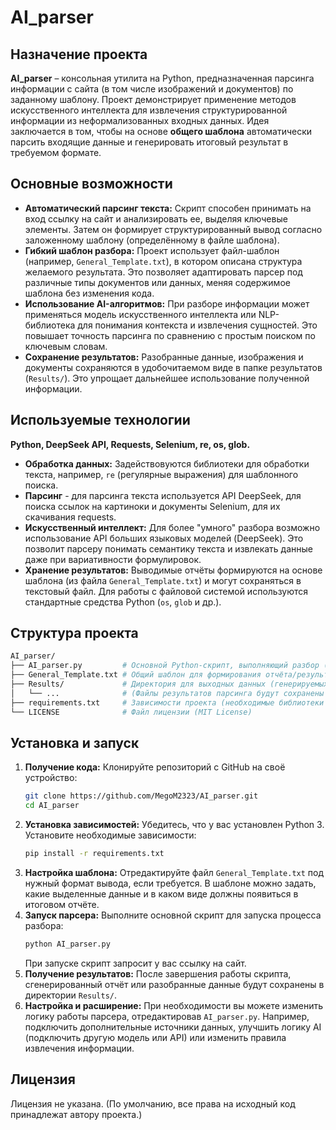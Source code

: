 # AI_parser

## Назначение проекта

**AI_parser** – консольная утилита на Python, предназначенная парсинга информации с сайта (в том числе изображений и документов) по заданному шаблону. Проект демонстрирует применение методов искусственного интеллекта для извлечения структурированной информации из неформализованных входных данных. Идея заключается в том, чтобы на основе **общего шаблона** автоматически парсить входящие данные и генерировать итоговый результат в требуемом формате.

## Основные возможности

- **Автоматический парсинг текста:** Скрипт способен принимать на вход ссылку на сайт и анализировать ее, выделяя ключевые элементы. Затем он формирует структурированный вывод согласно заложенному шаблону (определённому в файле шаблона).
- **Гибкий шаблон разбора:** Проект использует файл-шаблон (например, `General_Template.txt`), в котором описана структура желаемого результата. Это позволяет адаптировать парсер под различные типы документов или данных, меняя содержимое шаблона без изменения кода.
- **Использование AI-алгоритмов:** При разборе информации может применяться модель искусственного интеллекта или NLP-библиотека для понимания контекста и извлечения сущностей. Это повышает точность парсинга по сравнению с простым поиском по ключевым словам.
- **Сохранение результатов:** Разобранные данные, изображения и документы сохраняются в удобочитаемом виде в папке результатов (`Results/`). Это упрощает дальнейшее использование полученной информации.

## Используемые технологии

**Python, DeepSeek API, Requests, Selenium, re, os, glob.**

- **Обработка данных:** Задействовуются библиотеки для обработки текста, например, `re` (регулярные выражения) для шаблонного поиска.
- **Парсинг** - для парсинга текста используется API DeepSeek, для поиска ссылок на картиноки и документы Selenium, для их скачивания requests.
- **Искусственный интеллект:** Для более "умного" разбора возможно использование API больших языковых моделей (DeepSeek). Это позволит парсеру понимать семантику текста и извлекать данные даже при вариативности формулировок.
- **Хранение результатов:** Выводимые отчёты формируются на основе шаблона (из файла `General_Template.txt`) и могут сохраняться в текстовый файл. Для работы с файловой системой используются стандартные средства Python (`os`, `glob` и др.).

## Структура проекта

```bash
AI_parser/
├── AI_parser.py         # Основной Python-скрипт, выполняющий разбор (парсинг) данных
├── General_Template.txt # Общий шаблон для формирования отчёта/результата
├── Results/             # Директория для выходных данных (генерируемых отчётов)
│   └── ...              # (Файлы результатов парсинга будут сохранены здесь)
├── requirements.txt     # Зависимости проекта (необходимые библиотеки Python)
└── LICENSE              # Файл лицензии (MIT License)
```

## Установка и запуск

1. **Получение кода:** Клонируйте репозиторий с GitHub на своё устройство:
   ```bash
   git clone https://github.com/MegoM2323/AI_parser.git
   cd AI_parser
   ```
2. **Установка зависимостей:** Убедитесь, что у вас установлен Python 3. Установите необходимые зависимости:
   ```bash
   pip install -r requirements.txt
   ```
3. **Настройка шаблона:** Отредактируйте файл `General_Template.txt` под нужный формат вывода, если требуется. В шаблоне можно задать, какие выделенные данные и в каком виде должны появиться в итоговом отчёте.
4. **Запуск парсера:** Выполните основной скрипт для запуска процесса разбора:
   ```bash
   python AI_parser.py
   ```
   При запуске скрипт запросит у вас ссылку на сайт.
5. **Получение результатов:** После завершения работы скрипта, сгенерированный отчёт или разобранные данные будут сохранены в директории `Results/`.
6. **Настройка и расширение:** При необходимости вы можете изменить логику работы парсера, отредактировав `AI_parser.py`. Например, подключить дополнительные источники данных, улучшить логику AI (подключить другую модель или API) или изменить правила извлечения информации.

## Лицензия

Лицензия не указана. (По умолчанию, все права на исходный код принадлежат автору проекта.)
